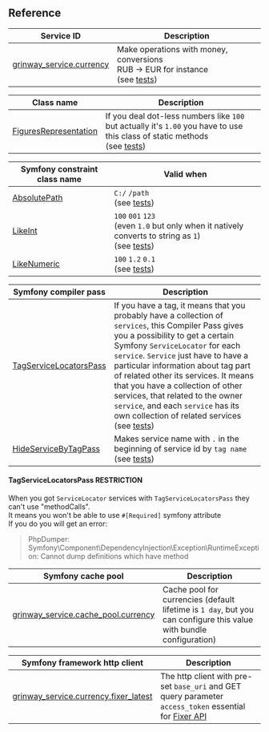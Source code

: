 Reference
------

| Service ID                                                                                               | Description                                                                                                                                                    |
|----------------------------------------------------------------------------------------------------------|----------------------------------------------------------------------------------------------------------------------------------------------------------------|
| [grinway_service.currency](https://github.com/GrinWay/service-bundle/blob/main/src/Service/Currency.php) | Make operations with money, conversions<br>RUB -> EUR for instance<br>(see [tests](https://github.com/GrinWay/service-bundle/tree/main/tests/Unit/Conversion)) |

| Class name                                                                                                         | Description                                                                                                                                                                                                                  |
|--------------------------------------------------------------------------------------------------------------------|------------------------------------------------------------------------------------------------------------------------------------------------------------------------------------------------------------------------------|
| [FiguresRepresentation](https://github.com/GrinWay/service-bundle/blob/main/src/Service/FiguresRepresentation.php) | If you deal dot-less numbers like `100` but actually it's `1.00` you have to use this class of static methods<br>(see [tests](https://github.com/GrinWay/service-bundle/blob/main/tests/Unit/FiguresRepresentationTest.php)) |

| Symfony constraint class name                                                                      | Valid when                                                                                                                                                                                      |
|----------------------------------------------------------------------------------------------------|-------------------------------------------------------------------------------------------------------------------------------------------------------------------------------------------------|
| [AbsolutePath](https://github.com/GrinWay/service-bundle/blob/main/src/Validator/AbsolutePath.php) | `C:/` `/path`<br>(see [tests](https://github.com/GrinWay/service-bundle/blob/main/tests/Unit/AbsolutePathValidatorTest.php))                                                                    |
| [LikeInt](https://github.com/GrinWay/service-bundle/blob/main/src/Validator/LikeInt.php)           | `100` `001` `123`<br>(even `1.0` but only when it natively converts to string as `1`)<br>(see [tests](https://github.com/GrinWay/service-bundle/blob/main/tests/Unit/LikeIntValidatorTest.php)) |
| [LikeNumeric](https://github.com/GrinWay/service-bundle/blob/main/src/Validator/LikeNumeric.php)   | `100` `1.2` `0.1`<br>(see [tests](https://github.com/GrinWay/service-bundle/blob/main/tests/Unit/LikeNumericValidatorTest.php))                                                                 |

| Symfony compiler pass                                                                                             | Description                                                                                                                                                                                                                                                                                                                                                                                                                                                                                                                                                          |
|-------------------------------------------------------------------------------------------------------------------|----------------------------------------------------------------------------------------------------------------------------------------------------------------------------------------------------------------------------------------------------------------------------------------------------------------------------------------------------------------------------------------------------------------------------------------------------------------------------------------------------------------------------------------------------------------------|
| [TagServiceLocatorsPass](https://github.com/GrinWay/service-bundle/blob/main/src/Pass/TagServiceLocatorsPass.php) | If you have a tag, it means that you probably have a collection of `services`, this Compiler Pass gives you a possibility to get a certain Symfony `ServiceLocator` for each `service`. `Service` just have to have a particular information about tag part of related other its services. It means that you have a collection of other services, that related to the owner `service`, and each `service` has its own collection of related services<br>(see [tests](https://github.com/GrinWay/service-bundle/blob/main/tests/Unit/TagServiceLocatorsPassTest.php)) |
| [HideServiceByTagPass](https://github.com/GrinWay/service-bundle/blob/main/src/Pass/HideServiceByTagPass.php)     | Makes service name with `.` in the beginning of service id by `tag name`<br>(see [tests](https://github.com/GrinWay/service-bundle/blob/main/tests/Unit/HideServiceByTagPassTest.php))                                                                                                                                                                                                                                                                                                                                                                               |

#### TagServiceLocatorsPass RESTRICTION

When you got `ServiceLocator` services with `TagServiceLocatorsPass` they can't use "methodCalls".
<br>
It means you won't be able to use `#[Required]` symfony attribute
<br>
If you do you will get an error:
> PhpDumper: Symfony\Component\DependencyInjection\Exception\RuntimeException: Cannot dump definitions which have method

| Symfony cache pool                                                                                                              | Description                                                                                                         |
|---------------------------------------------------------------------------------------------------------------------------------|---------------------------------------------------------------------------------------------------------------------|
| [grinway_service.cache_pool.currency](https://github.com/GrinWay/service-bundle/blob/main/config/packages/framework_cache.yaml) | Cache pool for currencies (default lifetime is `1 day`, but you can configure this value with bundle configuration) |                                                           |

| Symfony framework http client                                                                                                           | Description                                                                                                                 |
|-----------------------------------------------------------------------------------------------------------------------------------------|-----------------------------------------------------------------------------------------------------------------------------|
| [grinway_service.currency.fixer_latest](https://github.com/GrinWay/service-bundle/blob/main/config/packages/framework_http_client.yaml) | The http client with pre-set `base_uri` and GET query parameter `access_token` essential for [Fixer API](https://fixer.io/) |
